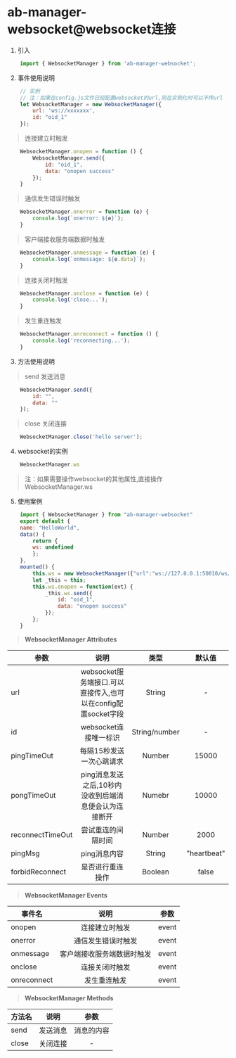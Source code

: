 # ab-manager-websocket@websocket连接


1. 引入
```js
    import { WebsocketManager } from 'ab-manager-websocket';
```
2. 事件使用说明
```js
    // 实例
    // 注：如果在config.js文件已经配置websocket的url,则在实例化时可以不传url
    let WebsocketManager = new WebsocketManager({
        url: 'ws://xxxxxxx',
        id: "oid_1"
    });
```

> 连接建立时触发
```js
    WebsocketManager.onopen = function () {
        WebsocketManager.send({
            id: "oid_1",
            data: "onopen success"
        });
    }
```
> 通信发生错误时触发
```js
    WebsocketManager.onerror = function (e) {
        console.log(`onerror: ${e}`);
    }
```
> 客户端接收服务端数据时触发
```js
    WebsocketManager.onmessage = function (e) {
        console.log(`onmessage: ${e.data}`);
    }
```
> 连接关闭时触发
```js
    WebsocketManager.onclose = function (e) {
        console.log('close...');
    }
```
> 发生重连触发
```js
    WebsocketManager.onreconnect = function () {
        console.log('reconnecting...');
    }
```
3. 方法使用说明
> send 发送消息
```js
    WebsocketManager.send({
        id: "",
        data: ""
    });
```
> close 关闭连接
```js
    WebsocketManager.close('hello server');
```
4. websocket的实例
```js
    WebsocketManager.ws  
```
> 注：如果需要操作websocket的其他属性,直接操作WebsocketManager.ws

5. 使用案例
```js
    import { WebsocketManager } from "ab-manager-websocket"
    export default {
    name: "HelloWorld",
    data() {
        return {
        ws: undefined
        };
    },
    mounted() {
        this.ws = new WebsocketManager({"url":"ws://127.0.0.1:50010/ws/broadcast", id: "oid_1"});
        let _this = this;
        this.ws.onopen = function(evt) {
            _this.ws.send({
                id: "oid_1",
                data: "onopen success"
            });
        };
    }
```
> **WebsocketManager Attributes**

| 参数             | 说明                                                          | 类型    | 默认值      |
| ---------------- | :-----------------------------------------------------------: | :-----: | :---------: |
| url              | websocket服务端接口.可以直接传入,也可以在config配置socket字段 | String  | - |
| id              | websocket连接唯一标识 | String/number  | - |
| pingTimeOut      | 每隔15秒发送一次心跳请求                                      | Number  | 15000       |
| pongTimeOut      | ping消息发送之后,10秒内没收到后端消息便会认为连接断开         | Numebr  | 10000       |
| reconnectTimeOut | 尝试重连的间隔时间                                            | Number  | 2000        |
| pingMsg          | ping消息内容                                                  | String  | "heartbeat" |
| forbidReconnect  | 是否进行重连操作                                              | Boolean | false       |

> **WebsocketManager Events**

| 事件名      | 说明                       | 参数  |
| ----------- | :------------------------:| :---: |
| onopen      | 连接建立时触发             | event |
| onerror     | 通信发生错误时触发         | event |
| onmessage   | 客户端接收服务端数据时触发  | event |
| onclose     | 连接关闭时触发             | event |
| onreconnect | 发生重连触发               | event |

> **WebsocketManager Methods**

| 方法名 | 说明     | 参数       |
| ------ | :------: | :--------: |
| send   | 发送消息 | 消息的内容 |
| close  | 关闭连接 | -          |
